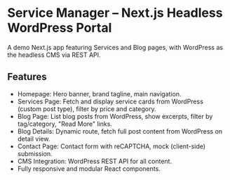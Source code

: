 # Service Manager – Next.js Headless WordPress Portal

A demo Next.js app featuring Services and Blog pages, with WordPress as the headless CMS via REST API.

## Features

- Homepage: Hero banner, brand tagline, main navigation.
- Services Page: Fetch and display service cards from WordPress (custom post type), filter by price and category.
- Blog Page: List blog posts from WordPress, show excerpts, filter by tag/category, "Read More" links.
- Blog Details: Dynamic route, fetch full post content from WordPress on detail view.
- Contact Page: Contact form with reCAPTCHA, mock (client-side) submission.
- CMS Integration: WordPress REST API for all content.
- Fully responsive and modular React components.